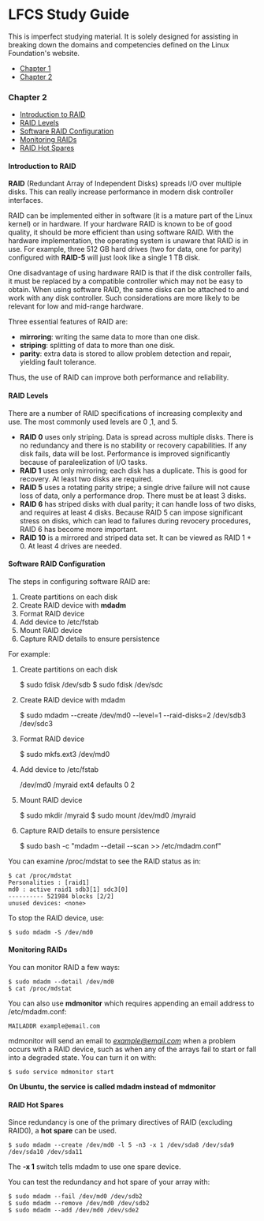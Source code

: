 # LFCS Study Guide

This is imperfect studying material. It is solely designed for assisting in breaking down the domains and competencies defined on the Linux Foundation's website.

* [Chapter 1](#chapter-1)
* [Chapter 2](#chapter-2)

### Chapter 2
* [Introduction to RAID](#introduction-to-raid)
* [RAID Levels](#raid-levels)
* [Software RAID Configuration](#software-raid-configuration)
* [Monitoring RAIDs](#monitoring-raids)
* [RAID Hot Spares](#raid-hot-spares)

#### Introduction to RAID

**RAID** (Redundant Array of Independent Disks) spreads I/O over multiple disks. This can really increase performance in modern disk controller interfaces.

RAID can be implemented either in software (it is a mature part of the Linux kernel) or in hardware. If your hardware RAID is known to be of good quality, it should be more efficient than using software RAID. With the hardware implementation, the operating system is unaware that RAID is in use. For example, three 512 GB hard drives (two for data, one for parity) configured with **RAID-5** will just look like a single 1 TB disk.

One disadvantage of using hardware RAID is that if the disk controller fails, it must be replaced by a compatible controller which may not be easy to obtain. When using software RAID, the same disks can be attached to and work with any disk controller. Such considerations are more likely to be relevant for low and mid-range hardware.

Three essential features of RAID are:

* **mirroring**: writing the same data to more than one disk.
* **striping**: splitting of data to more than one disk.
* **parity**: extra data is stored to allow problem detection and repair, yielding fault tolerance.

Thus, the use of RAID can improve both performance and reliability.

#### RAID Levels

There are a number of RAID specifications of increasing complexity and use. The most commonly used levels are 0 ,1, and 5.

* **RAID 0** uses only striping. Data is spread across multiple disks. There is no redundancy and there is no stability or recovery capabilities. If any disk fails, data will be lost. Performance is improved significantly because of paraleelization of I/O tasks.
* **RAID 1** uses only mirroring; each disk has a duplicate. This is good for recovery. At least two disks are required.
* **RAID 5** uses a rotating parity stripe; a single drive failure will not cause loss of data, only a performance drop. There must be at least 3 disks.
* **RAID 6** has striped disks with dual parity; it can handle loss of two disks, and requires at least 4 disks. Because RAID 5 can impose significant stress on disks, which can lead to failures during revocery procedures, RAID 6 has become more important.
* **RAID 10** is a mirrored and striped data set. It can be viewed as RAID 1 + 0. At least 4 drives are needed.

#### Software RAID Configuration

The steps in configuring software RAID are:

1. Create partitions on each disk
2. Create RAID device with **mdadm**
3. Format RAID device
4. Add device to /etc/fstab
5. Mount RAID device
6. Capture RAID details to ensure persistence

For example:

1. Create partitions on each disk

    $ sudo fdisk /dev/sdb
    $ sudo fdisk /dev/sdc

2. Create RAID device with mdadm

    $ sudo mdadm --create /dev/md0 --level=1 --raid-disks=2 /dev/sdb3 /dev/sdc3

3. Format RAID device

    $ sudo mkfs.ext3 /dev/md0

4. Add device to /etc/fstab

    /dev/md0 /myraid ext4 defaults 0 2

5. Mount RAID device

    $ sudo mkdir /myraid
    $ sudo mount /dev/md0 /myraid

6. Capture RAID details to ensure persistence

    $ sudo bash -c "mdadm --detail --scan >> /etc/mdadm.conf"

You can examine /proc/mdstat to see the RAID status as in:

    $ cat /proc/mdstat
    Personalities : [raid1]
    md0 : active raid1 sdb3[1] sdc3[0]
    ---------- 521984 blocks [2/2]
    unused devices: <none>

To stop the RAID device, use:

    $ sudo mdadm -S /dev/md0

#### Monitoring RAIDs

You can monitor RAID a few ways:

    $ sudo mdadm --detail /dev/md0
    $ cat /proc/mdstat

You can also use **mdmonitor** which requires appending an email address to /etc/mdadm.conf:

    MAILADDR example@email.com

mdmonitor will send an email to *example@email.com* when a problem occurs with a RAID device, such as when any of the arrays fail to start or fall into a degraded state. You can turn it on with:

    $ sudo service mdmonitor start

**On Ubuntu, the service is called mdadm instead of mdmonitor**

#### RAID Hot Spares

Since redundancy is one of the primary directives of RAID (excluding RAID0), a **hot spare** can be used.

    $ sudo mdadm --create /dev/md0 -l 5 -n3 -x 1 /dev/sda8 /dev/sda9 /dev/sda10 /dev/sda11

The **-x 1** switch tells mdadm to use one spare device.

You can test the redundancy and hot spare of your array with:

    $ sudo mdadm --fail /dev/md0 /dev/sdb2
    $ sudo mdadm --remove /dev/md0 /dev/sdb2
    $ sudo mdadm --add /dev/md0 /dev/sde2
